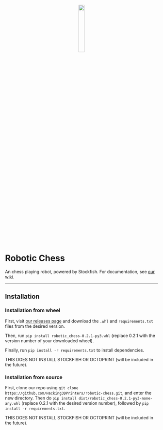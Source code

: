 <p align="center">
  <img src="https://raw.githubusercontent.com/Hacking3DPrinters/robotic-chess/main/3DCHESS.png", width=20%, height=auto />
</p>


# Robotic Chess

An chess playing robot, powered by Stockfish.
For documentation, see [our wiki](https://github.com/Hacking3DPrinters/robotic-chess/wiki).

---

## Installation

### Installation from wheel

First, visit [our releases page](https://github.com/Hacking3DPrinters/robotic-chess/releases) and download the `.whl` and `requirements.txt` files from the desired version.

Then, run 
```pip install robotic_chess-0.2.1-py3.whl```
(replace 0.2.1 with the version number of your downloaded wheel).

Finally, run 
```pip install -r requirements.txt```
to install dependencies.

THIS DOES NOT INSTALL STOCKFISH OR OCTOPRINT (will be included in the future).

### Installation from source 

First, clone our repo using `git clone https://github.com/Hacking3DPrinters/robotic-chess.git`, and enter the new directory. Then do `pip install dist/robotic_chess-0.2.1-py3-none-any.whl` (replace 0.2.1 with the desired version number), followed by `pip install -r requirements.txt`.

THIS DOES NOT INSTALL STOCKFISH OR OCTOPRINT (will be included in the future).
